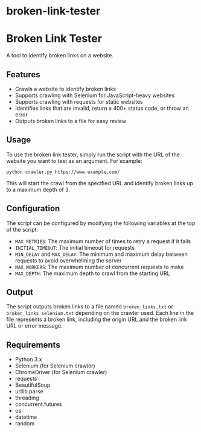 # broken-link-tester
# Broken Link Tester
A tool to identify broken links on a website.

## Features
- Crawls a website to identify broken links
- Supports crawling with Selenium for JavaScript-heavy websites
- Supports crawling with requests for static websites
- Identifies links that are invalid, return a 400+ status code, or throw an error
- Outputs broken links to a file for easy review

## Usage
To use the broken link tester, simply run the script with the URL of the website you want to test as an argument. For example:
```
python crawler.py https://www.example.com/
```
This will start the crawl from the specified URL and identify broken links up to a maximum depth of 3.

## Configuration
The script can be configured by modifying the following variables at the top of the script:
- `MAX_RETRIES`: The maximum number of times to retry a request if it fails
- `INITIAL_TIMEOUT`: The initial timeout for requests
- `MIN_DELAY` and `MAX_DELAY`: The minimum and maximum delay between requests to avoid overwhelming the server
- `MAX_WORKERS`: The maximum number of concurrent requests to make
- `MAX_DEPTH`: The maximum depth to crawl from the starting URL

## Output
The script outputs broken links to a file named `broken_links.txt` or `broken_links_selenium.txt` depending on the crawler used. Each line in the file represents a broken link, including the origin URL and the broken link URL or error message.

## Requirements
- Python 3.x
- Selenium (for Selenium crawler)
- ChromeDriver (for Selenium crawler)
- requests
- BeautifulSoup
- urllib.parse
- threading
- concurrent.futures
- os
- datetime
- random
